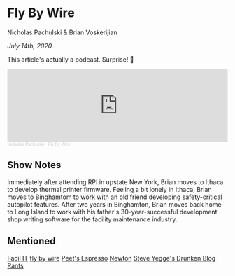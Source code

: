 # Fly By Wire

Nicholas Pachulski & Brian Voskerijian

_July 14th, 2020_

This article's actually a podcast. Surprise! 🎉

<iframe width="100%" height="166" scrolling="no" frameborder="no" allow="autoplay" src="https://w.soundcloud.com/player/?url=https%3A//api.soundcloud.com/tracks/863408638&color=%23ff4040&auto_play=false&hide_related=false&show_comments=true&show_user=true&show_reposts=false&show_teaser=true"></iframe><div style="font-size: 10px; color: #cccccc;line-break: anywhere;word-break: normal;overflow: hidden;white-space: nowrap;text-overflow: ellipsis; font-family: Interstate,Lucida Grande,Lucida Sans Unicode,Lucida Sans,Garuda,Verdana,Tahoma,sans-serif;font-weight: 100;"><a href="https://soundcloud.com/nicholas-pachulski-1" title="Nicholas Pachulski" target="_blank" style="color: #cccccc; text-decoration: none;">Nicholas Pachulski</a> · <a href="https://soundcloud.com/nicholas-pachulski-1/fly-by-wire-1" title="Fly By Wire" target="_blank" style="color: #cccccc; text-decoration: none;">Fly By Wire</a></div>

## Show Notes

Immediately after attending RPI in upstate New York, Brian moves to Ithaca to develop thermal printer firmware. Feeling a bit lonely in Ithaca, Brian moves to Binghamtom to work with an old friend developing safety-critical autopilot features. After two years in Binghamton, Brian moves back home to Long Island to work with his father's 30-year-successful development shop writing software for the facility maintenance industry.

## Mentioned

[Facil IT](https://www.facilit.fm/)
[fly by wire](https://en.wikipedia.org/wiki/Fly-by-wire)
[Peet's Espresso](https://www.peets.com/coffee/espresso-capsules)
[Newton](https://newtonhq.com/)
[Steve Yegge's Drunken Blog Rants](https://sites.google.com/site/steveyegge2/blog-rants)

